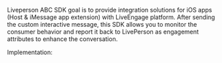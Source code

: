 Liveperson ABC SDK goal is to provide integration solutions for iOS apps (Host & iMessage app extension) with LiveEngage platform. After sending the custom interactive message, this SDK allows you to monitor the consumer behavior and report it back to LivePerson as engagement attributes to enhance the conversation.

Implementation:
